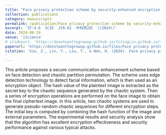 ```yaml
---
title: "Face privacy protection scheme by security-enhanced encryption structure and nonlinear dynamics"
collection: publications
category: manuscripts
permalink: /publication/Face privacy protection scheme by security-enhanced encryption structure and nonlinear dynamics
excerpt: 'IF:4.6  SCIE  JCR-Q1  中科院2区  \(2024\)'
date: 2024-08-19
venue: 'iScience'
# slidesurl: 'https://donotwanttogrowup.github.io/YitingLin.github.io/files/slides1.pdf'
paperurl: 'https://donotwanttogrowup.github.io/files/Face privacy protection scheme by security-enhanced encryption structure and nonlinear dynamics.pdf'
citation: 'Xie, Z., Lin, Y., Liu, T., & Wen, H. (2024). Face privacy protection scheme by security-enhanced encryption structure and nonlinear dynamics. In iScience (Vol. 27, Issue 9, p. 110768). Elsevier BV. https://doi.org/10.1016/j.isci.2024.110768
'
---
```


This article proposes a secure communication enhancement scheme based on face detection and chaotic partition permutation. The scheme uses edge detection technology to detect facial information, which is then used as an encryption object. The hash value of the plaintext image is extracted as the secret key to the chaotic sequence generated by the chaotic system. Then a series of encryption operations are performed on the face image to obtain the final ciphertext image. In this article, two chaotic systems are used to generate pseudo-random chaotic sequences for different encryption steps. The initial key is computed by combining the hash function of the image and external parameters. The experimental results and security analysis show that the algorithm has excellent encryption effectiveness and security performance against various typical attacks.
